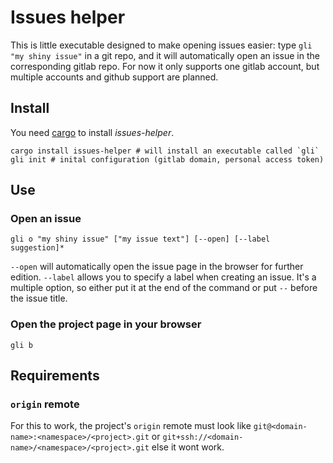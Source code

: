 # Issues helper

This is little executable designed to make opening issues easier: type `gli "my shiny issue"` in a git repo, and it will automatically open an issue in the corresponding gitlab repo. For now it only supports one gitlab account, but multiple accounts and github support are planned.

## Install

You need [cargo](http://doc.crates.io/) to install *issues-helper*.

    cargo install issues-helper # will install an executable called `gli`
    gli init # inital configuration (gitlab domain, personal access token)

## Use

### Open an issue

    gli o "my shiny issue" ["my issue text"] [--open] [--label suggestion]*

`--open` will automatically open the issue page in the browser for further edition.
`--label` allows you to specify a label when creating an issue. It's a multiple option, so either put it at the end of the command or put `--` before the issue title.

### Open the project page in your browser

    gli b

## Requirements

### `origin` remote

For this to work, the project's `origin` remote must look like `git@<domain-name>:<namespace>/<project>.git` or `git+ssh://<domain-name>/<namespace>/<project>.git`
else it wont work.
